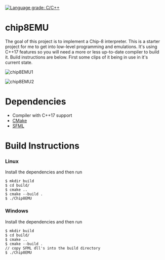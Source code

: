 [![Language grade: C/C++](https://img.shields.io/lgtm/grade/cpp/g/jabra98/chip8EMU.svg?logo=lgtm&logoWidth=18)](https://lgtm.com/projects/g/jabra98/chip8EMU/context:cpp)

# chip8EMU
The goal of this project is to implement a Chip-8 interpreter. This is a starter project for me to get into low-level programming and emulations. It's using C++17 features so you will need a more or less up-to-date compiler to build it. Build instructions are below. 
First some clips of it being in use in it's current state.

![chip8EMU1](https://user-images.githubusercontent.com/34109209/78613490-4fde6f00-786c-11ea-9dae-7b8a814b7a31.gif)

![chip8EMU2](https://user-images.githubusercontent.com/34109209/78613506-57057d00-786c-11ea-9fba-0ff17b5cf278.gif)

# Dependencies
- Compiler with C++17 support
- [CMake](https://cmake.org/)
- [SFML](https://www.sfml-dev.org/)

# Build Instructions
### Linux
Install the dependencies and then run
```console
$ mkdir build
$ cd build/
$ cmake ..
$ cmake --build .
$ ./Chip8EMU
```

### Windows
Install the dependencies and then run
```console
$ mkdir build
$ cd build/
$ cmake ..
$ cmake --build .
// copy SFML dll's into the build directory
$ ./Chip8EMU
```
